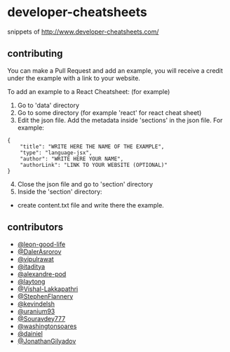 # developer-cheatsheets
snippets of http://www.developer-cheatsheets.com/

## contributing
You can make a Pull Request and add an example, 
you will receive a credit under the example with a link to your website.

To add an example to a React Cheatsheet: (for example)

1. Go to 'data' directory
2. Go to some directory (for example 'react' for react cheat sheet)
3. Edit the json file. Add the metadata inside 'sections' in the json file. For example:
```
{
    "title": "WRITE HERE THE NAME OF THE EXAMPLE",
    "type": "language-jsx",
    "author": "WRITE HERE YOUR NAME",
    "authorLink": "LINK TO YOUR WEBSITE (OPTIONAL)"
}
```
4. Close the json file and go to 'section' directory
5. Inside the 'section' directory:
-  create content.txt file and write there the example.



## contributors
- [@leon-good-life](https://github.com/leon-good-life)
- [@DalerAsrorov](https://github.com/DalerAsrorov)
- [@vipulrawat](https://github.com/vipulrawat)
- [@itaditya](https://github.com/itaditya)
- [@alexandre-pod](https://github.com/alexandre-pod)
- [@laytong](https://github.com/laytong)
- [@Vishal-Lakkapathri](https://github.com/Vishal-Lakkapathri)
- [@StephenFlannery](https://github.com/StephenFlannery)
- [@kevindelsh](https://github.com/kevindelsh)
- [@uranium93](https://github.com/uranium93)
- [@Souravdey777](https://github.com/Souravdey777)
- [@washingtonsoares](https://github.com/washingtonsoares)
- [@dainiel](https://github.com/dainiel)
- [@JonathanGilyadov](https://github.com/JonathanGilyadov)
